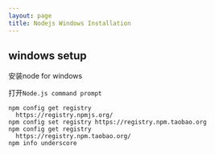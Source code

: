 ```yaml
---
layout: page
title: Nodejs Windows Installation
---
```


## windows setup

安装node for windows

打开`Node.js command prompt`

```
npm config get registry
  https://registry.npmjs.org/
npm config set registry https://registry.npm.taobao.org
npm config get registry
  https://registry.npm.taobao.org/
npm info underscore
```